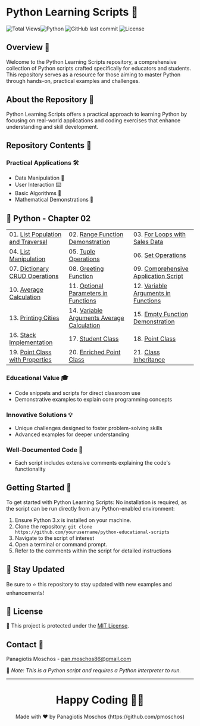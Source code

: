 # Python Learning Scripts 🐍

![Total Views](https://views.whatilearened.today/views/github/yourusername/python-educational-scripts.svg)![Python](https://img.shields.io/badge/language-Python-blue.svg) ![GitHub last commit](https://img.shields.io/github/last-commit/yourusername/python-educational-scripts) ![License](https://img.shields.io/badge/license-MIT-green.svg)

## Overview 🌟
Welcome to the Python Learning Scripts repository, a comprehensive collection of Python scripts crafted specifically for educators and students. This repository serves as a resource for those aiming to master Python through hands-on, practical examples and challenges.

## About the Repository 📖
Python Learning Scripts offers a practical approach to learning Python by focusing on real-world applications and coding exercises that enhance understanding and skill development.

## Repository Contents 📂
### Practical Applications 🛠️
- Data Manipulation 🔢
- User Interaction ⌨️
- Basic Algorithms 🔄
- Mathematical Demonstrations 📏

## 🐍 Python - Chapter 02

<table>
  <tr>
    <td>01. <a href="https://github.com/pmoschos/python_cf5/tree/main/chapter02/01_list_populate_traverse" title="Demonstrates how to create and traverse lists in Python, an essential skill for managing collections of data.">List Population and Traversal</a></td>
    <td>02. <a href="https://github.com/pmoschos/python_cf5/tree/main/chapter02/02_range_demo" title="Shows how to use the range() function for generating sequences of numbers, a fundamental tool in loop control structures.">Range Function Demonstration</a></td>
    <td>03. <a href="https://github.com/pmoschos/python_cf5/tree/main/chapter02/03_for_sales" title="Illustrates the use of for-loops for iterating over sequences, including examples with sales data.">For Loops with Sales Data</a></td>
  </tr>
  <tr>
    <td>04. <a href="https://github.com/pmoschos/python_cf5/tree/main/chapter02/04_list_manipulation_demo" title="Covers various list operations such as adding, removing, and modifying elements, crucial for effective data handling.">List Manipulation</a></td>
    <td>05. <a href="https://github.com/pmoschos/python_cf5/tree/main/chapter02/05_tuple_operations_demo" title="Introduces tuple operations and explains their immutability, useful for understanding data structures that should not change.">Tuple Operations</a></td>
    <td>06. <a href="06_set_operations_demo" title="Focuses on set operations, highlighting the uniqueness of elements and common use cases such as membership testing.">Set Operations</a></td>
  </tr>
  <tr>
    <td>07. <a href="https://github.com/pmoschos/python_cf5/tree/main/chapter02/07_dictionary_crud_demo" title="Explores CRUD (Create, Read, Update, Delete) operations on dictionaries, a key-value store crucial for efficient data retrieval.">Dictionary CRUD Operations</a></td>
    <td>08. <a href="https://github.com/pmoschos/python_cf5/tree/main/chapter02/08_greeting_function_demo" title="Demonstrates how to define and use functions in Python, using a greeting example to illustrate basic function concepts.">Greeting Function</a></td>
    <td>09. <a href="https://github.com/pmoschos/python_cf5/tree/main/chapter02/09_module_test" title="A comprehensive example combining multiple concepts into a single application script.">Comprehensive Application Script</a></td>
  </tr>
  <tr>
    <td>10. <a href="https://github.com/pmoschos/python_cf5/tree/main/chapter02/10_average_calculation_demo" title="Calculates averages from a list of numbers, demonstrating statistical operations in Python.">Average Calculation</a></td>
    <td>11. <a href="https://github.com/pmoschos/python_cf5/tree/main/chapter02/11_optional_params_demo" title="Introduces optional parameters in function definitions, enhancing flexibility and usability of functions.">Optional Parameters in Functions</a></td>
    <td>12. <a href="https://github.com/pmoschos/python_cf5/tree/main/chapter02/12_varargs_func_demo" title="Explains the use of *args and **kwargs in functions to handle variable numbers of arguments.">Variable Arguments in Functions</a></td>
  </tr>
  <tr>
    <td>13. <a href="https://github.com/pmoschos/python_cf5/tree/main/chapter02/13_cities_printing_demo" title="Prints a list of cities using loops and conditionals, demonstrating control flow and output formatting.">Printing Cities</a></td>
    <td>14. <a href="https://github.com/pmoschos/python_cf5/tree/main/chapter02/14_varargs_avg_demo" title="Uses variable arguments to calculate the average, showcasing flexibility in function definitions.">Variable Arguments Average Calculation</a></td>
    <td>15. <a href="https://github.com/pmoschos/python_cf5/tree/main/chapter02/15_empty_func_demo" title="A simple demonstration of an empty function to illustrate function structure and placeholder use.">Empty Function Demonstration</a></td>
  </tr>
  <tr>
    <td>16. <a href="https://github.com/pmoschos/python_cf5/tree/main/chapter02/16_my_stack" title="Implements a basic stack data structure using a list, demonstrating LIFO (Last In, First Out) principles.">Stack Implementation</a></td>
    <td>17. <a href="https://github.com/pmoschos/python_cf5/tree/main/chapter02/17_student_class_demo" title="Introduces object-oriented programming by defining a Student class, encapsulating attributes and methods.">Student Class</a></td>
    <td>18. <a href="https://github.com/pmoschos/python_cf5/tree/main/chapter02/18_point_class_demo" title="Defines a Point class to represent coordinates in a 2D space, illustrating basic class creation and usage.">Point Class</a></td>
  </tr>
  <tr>
    <td>19. <a href="https://github.com/pmoschos/python_cf5/tree/main/chapter02/19_point_with_properties" title="Enhances the Point class with properties to manage attribute access, showing advanced class features.">Point Class with Properties</a></td>
    <td>20. <a href="https://github.com/pmoschos/python_cf5/tree/main/chapter02/20_enriched_point_class_demo" title="Further enriches the Point class with additional methods and attributes, providing a comprehensive example of class development.">Enriched Point Class</a></td>
    <td>21. <a href="https://github.com/pmoschos/python_cf5/tree/main/chapter02/21_inherit_class_demo" title="Demonstrates inheritance in Python by creating a subclass that extends the functionality of a base class.">Class Inheritance</a></td>
  </tr>
</table>

### Educational Value 🎓
- Code snippets and scripts for direct classroom use
- Demonstrative examples to explain core programming concepts

### Innovative Solutions 💡
- Unique challenges designed to foster problem-solving skills
- Advanced examples for deeper understanding

### Well-Documented Code 📄
- Each script includes extensive comments explaining the code's functionality

## Getting Started 🚀
To get started with Python Learning Scripts:
No installation is required, as the script can be run directly from any Python-enabled environment:
1. Ensure Python 3.x is installed on your machine.
2. Clone the repository: `git clone https://github.com/yourusername/python-educational-scripts`
3. Navigate to the script of interest
4. Open a terminal or command prompt.
5. Refer to the comments within the script for detailed instructions

## 📢 Stay Updated

Be sure to ⭐ this repository to stay updated with new examples and enhancements!

## 📄 License
🔐 This project is protected under the [MIT License](https://mit-license.org/).

## Contact 📧
Panagiotis Moschos - pan.moschos86@gmail.com

🔗 *Note: This is a Python script and requires a Python interpreter to run.*

---
<h1 align=center>Happy Coding 👨‍💻 </h1>

<p align="center">
  Made with ❤️ by Panagiotis Moschos (https://github.com/pmoschos)
</p>
